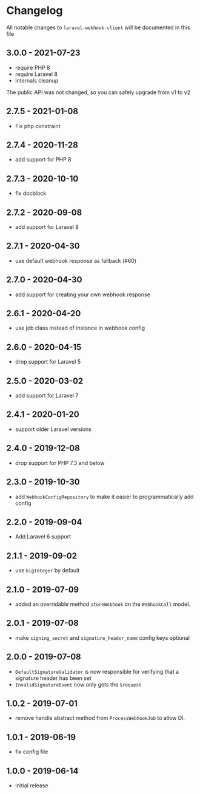 # Changelog

All notable changes to `laravel-webhook-client` will be documented in this file

## 3.0.0 - 2021-07-23

- require PHP 8
- require Laravel 8
- internals cleanup

The public API was not changed, so you can safely upgrade from v1 to v2

## 2.7.5 - 2021-01-08

- Fix php constraint

## 2.7.4 - 2020-11-28

- add support for PHP 8

## 2.7.3 - 2020-10-10

- fix docblock

## 2.7.2 - 2020-09-08

- add support for Laravel 8

## 2.7.1 - 2020-04-30

- use default webhook response as fallback (#60)

## 2.7.0 - 2020-04-30

- add support for creating your own webhook response

## 2.6.1 - 2020-04-20

- use job class instead of instance in webhook config

## 2.6.0 - 2020-04-15

- drop support for Laravel 5

## 2.5.0 - 2020-03-02

- add support for Laravel 7

## 2.4.1 - 2020-01-20

- support older Laravel versions

## 2.4.0 - 2019-12-08

- drop support for PHP 7.3 and below

## 2.3.0 - 2019-10-30

- add `WebhookConfigRepository` to make it easier to programmatically add config 

## 2.2.0 - 2019-09-04

- Add Laravel 6 support

## 2.1.1 - 2019-09-02

- use `bigInteger` by default

## 2.1.0 - 2019-07-09

- added an overridable method `storeWebhook` on the `WebhookCall` model.

## 2.0.1 - 2019-07-08

- make `signing_secret` and `signature_header_name` config keys optional

## 2.0.0 - 2019-07-08

- `DefaultSignatureValidator` is now responsible for verifying that a signature header has been set
- `InvalidSignatureEvent` now only gets the `$request`

## 1.0.2 - 2019-07-01

- remove handle abstract method from `ProcessWebhookJob` to allow DI.

## 1.0.1 - 2019-06-19

- fix config file

## 1.0.0 - 2019-06-14

- initial release
